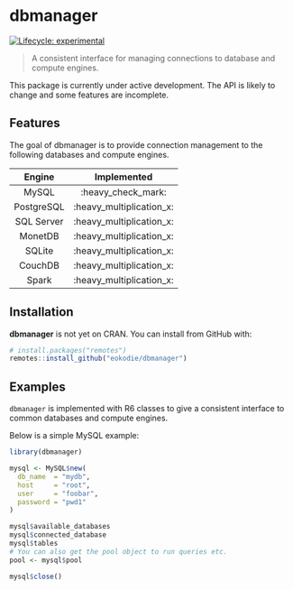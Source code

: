 
<!-- README.md is generated from README.Rmd. Please edit that file -->

# dbmanager

<div data-align="center">

<!-- hex -->

<!-- <img src="./man/figures/logo.png" height = "200px" /> -->

<!-- badges: start -->

<!-- Experimental -->

[![Lifecycle:
experimental](https://img.shields.io/badge/lifecycle-experimental-orange.svg)](https://www.tidyverse.org/lifecycle/#experimental)
<!-- badges: end -->

<!-- links start -->

<!-- links end -->

</div>

> A consistent interface for managing connections to database and
> compute engines.

This package is currently under active development. The API is likely to
change and some features are incomplete.

## Features

The goal of dbmanager is to provide connection management to the
following databases and compute engines.

|   Engine   |        Implemented         |
| :--------: | :------------------------: |
|   MySQL    |    :heavy\_check\_mark:    |
| PostgreSQL | :heavy\_multiplication\_x: |
| SQL Server | :heavy\_multiplication\_x: |
|  MonetDB   | :heavy\_multiplication\_x: |
|   SQLite   | :heavy\_multiplication\_x: |
|  CouchDB   | :heavy\_multiplication\_x: |
|   Spark    | :heavy\_multiplication\_x: |

## Installation

**dbmanager** is not yet on CRAN. You can install from GitHub with:

``` r
# install.packages("remotes")
remotes::install_github("eokodie/dbmanager")
```

## Examples

`dbmanager` is implemented with R6 classes to give a consistent
interface to common databases and compute engines.

Below is a simple MySQL example:

``` r
library(dbmanager)

mysql <- MySQL$new(
  db_name  = "mydb",
  host     = "root", 
  user     = "foobar", 
  password = "pwd1"
)

mysql$available_databases
mysql$connected_database
mysql$tables
# You can also get the pool object to run queries etc.
pool <- mysql$pool

mysql$close()
```
